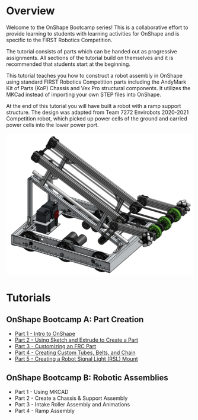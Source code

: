 # Overview
Welcome to the OnShape Bootcamp series! This is a collaborative effort to provide learning to students with learning activities for OnShape and is specific to the FIRST Robotics Competition.

The tutorial consists of parts which can be handed out as progressive assignments. All sections of the tutorial build on themselves and it is recommended that students start at the beginning.

This tutorial teaches you how to construct a robot assembly in OnShape using standard FIRST Robotics Competition parts including the AndyMark Kit of Parts (KoP) Chassis and Vex Pro structural components. It utilizes the MKCad instead of importing your own STEP files into OnShape.

At the end of this tutorial you will have built a robot with a ramp support structure. The design was adapted from Team 7272 Envirobots 2020-2021 Competition robot, which picked up power cells of the ground and carried power cells into the lower power port.

![alt_text](images/final-design.png "final design")

# Tutorials
## OnShape Bootcamp A: Part Creation
- [Part 1 - Intro to OnShape](Bootcamp-A/Part-1/README.md)
- [Part 2 - Using Sketch and Extrude to Create a Part](Bootcamp-A/Part-2/README.md)
- [Part 3 - Customizing an FRC Part](Bootcamp-A/Part-3/README.md)
- [Part 4 - Creating Custom Tubes, Belts, and Chain](Bootcamp-A/Part-4/README.md)
- [Part 5 - Creating a Robot Signal Light (RSL) Mount](Bootcamp-A/Part-5/README.md)

## OnShape Bootcamp B: Robotic Assemblies
- Part 1 - Using MKCAD
- Part 2 - Create a Chassis & Support Assembly
- Part 3 - Intake Roller Assembly and Animations
- Part 4 - Ramp Assembly

